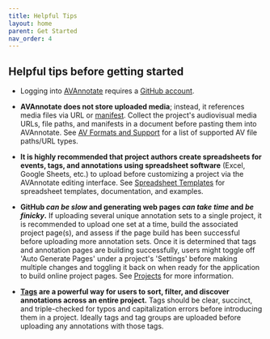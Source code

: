 ```yaml
---
title: Helpful Tips
layout: home
parent: Get Started
nav_order: 4
---
```

## Helpful tips before getting started
- Logging into [AVAnnotate](https://avannotate.netlify.app/) requires a [GitHub account](https://github.com/).<br>

- **AVAnnotate does not store uploaded media**; instead, it references media files via URL or [manifest](https://avannotate.github.io/documentation/pages/iiif/). Collect the project's audiovisual media URLs, file paths, and manifests in a document before pasting them into AVAnnotate. See [AV Formats and Support](https://avannotate.github.io/documentation/pages/av/) for a list of supported AV file paths/URL types.<br>

- **It is highly recommended that project authors create spreadsheets for events, tags, and annotations using spreadsheet software** (Excel, Google Sheets, etc.) to upload before customizing a project via the AVAnnotate editing interface. See [Spreadsheet Templates](https://avannotate.github.io/documentation/pages/templates/) for spreadsheet templates, documentation, and examples. <br>

- **GitHub *can be slow* and generating web pages *can take time* and *be finicky*.** If uploading several unique annotation sets to a single project, it is recommended to upload one set at a time, build the associated project page(s), and assess if the page build has been successful before uploading more annotation sets. Once it is determined that tags and annotation pages are building successfully, users might toggle off 'Auto Generate Pages' under a project's 'Settings' before making multiple changes and toggling it back on when ready for the application to build online project pages. See [Projects](https://avannotate.github.io/documentation/pages/projects/) for more information. <br>

- **[Tags](https://avannotate.github.io/documentation/pages/tags/) are a powerful way for users to sort, filter, and discover annotations across an entire project.** Tags should be clear, succinct, and triple-checked for typos and capitalization errors before introducing them in a project. Ideally tags and tag groups are uploaded before uploading any annotations with those tags.<br>


